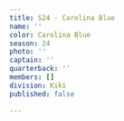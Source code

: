 ```yaml
---
title: S24 - Carolina Blue
name: ''
color: Carolina Blue
season: 24
photo: ''
captain: ''
quarterback: ''
members: []
division: Kiki
published: false

---
```

